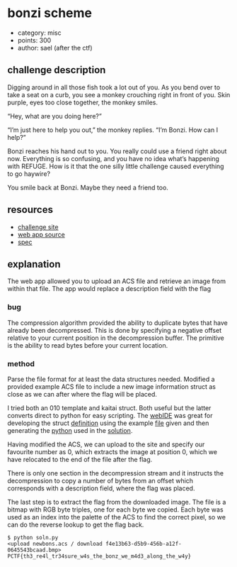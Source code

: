 # bonzi scheme

* category: misc
* points: 300
* author: sael (after the ctf)

## challenge description
Digging around in all those fish took a lot out of you. As you bend over to take a seat on a curb, you see a monkey crouching right in front of you. Skin purple, eyes too close together, the monkey smiles.

“Hey, what are you doing here?”

“I’m just here to help you out,” the monkey replies. “I’m Bonzi. How can I help?”

Bonzi reaches his hand out to you. You really could use a friend right about now. Everything is so confusing, and you have no idea what’s happening with REFUGE. How is it that the one silly little challenge caused everything to go haywire?

You smile back at Bonzi. Maybe they need a friend too.

## resources
* [challenge site](http://bonzi.pwni.ng:31337)
* [web app source](https://play.plaidctf.com/files/bonziapp-77da807e733a6a409b5eee5e12201734926a192a6def2ddc58173198c28b6e1c.tar.gz)
* [spec](http://www.lebeausoftware.org/downloadfile.aspx?ID=25001fc7-18e9-49a4-90dc-21e8ff46aa1d)

## explanation
The web app allowed you to upload an ACS file and retrieve an image from within that file. The app would replace a description field with the flag

### bug
The compression algorithm provided the ability to duplicate bytes that have already been decompressed. This is done by specifying a negative offset relative to your current position in the decompression buffer. The primitive is the ability to read bytes before your current location.

### method
Parse the file format for at least the data structures needed. Modified a provided example ACS file to include a new image information struct as close as we can after where the flag will be placed.

I tried both an 010 template and kaitai struct. Both useful but the latter converts direct to python for easy scripting. The [webIDE](https://ide.kaitai.io) was great for developing the struct [definition](./acs.ksy) using the example [file](./bonz.acs) given and then generating the [python](./acs.py) used in the [solution](./soln.py).

Having modified the ACS, we can upload to the site and specify our favourite number as 0, which extracts the image at position 0, which we have relocated to the end of the file after the flag.

There is only one section in the decompression stream and it instructs the decompression to copy a number of bytes from an offset which corresponds with a description field, where the flag was placed.

The last step is to extract the flag from the downloaded image. The file is a bitmap with RGB byte triples, one for each byte we copied. Each byte was used as an index into the palette of the ACS to find the correct pixel, so we can do the reverse lookup to get the flag back.

``` shell
$ python soln.py
<upload newbons.acs / download f4e13b63-d5b9-456b-a12f-0645543bcaad.bmp> 
PCTF{th3_re4l_tr34sure_w4s_the_bonz_we_m4d3_along_the_w4y}
```